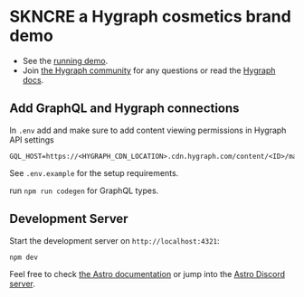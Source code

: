 # SKNCRE a Hygraph cosmetics brand demo

- See the [running demo](https://skncre-cosmetics-hygraph-astro.vercel.app/).
- Join [the Hygraph community](https://slack.hygraph.com) for any questions or read the [Hygraph docs](https://hygraph.com/docs).

## Add GraphQL and Hygraph connections

In `.env` add and make sure to add content viewing permissions in Hygraph API settings

```
GQL_HOST=https://<HYGRAPH_CDN_LOCATION>.cdn.hygraph.com/content/<ID>/master
```

See `.env.example` for the setup requirements.

run `npm run codegen` for GraphQL types.

## Development Server

Start the development server on `http://localhost:4321`:

```bash
npm dev
```

Feel free to check [the Astro documentation](https://docs.astro.build) or jump into the [Astro Discord server](https://astro.build/chat).
